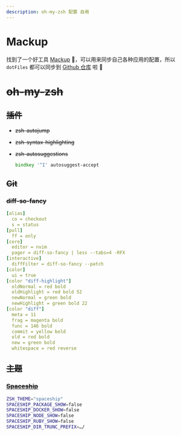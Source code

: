 ```yaml
---
description: oh-my-zsh 配置 自用
---
```


# Mackup

找到了一个好工具 [Mackup](https://github.com/lra/mackup) 🚀，可以用来同步自己各种应用的配置，所以 `dotFiles` 都可以同步到 [Github 仓库](https://github.com/zo-ly/mackup_cfg) 啦 🎉

# ~~oh-my-zsh~~

## ~~插件~~

- ~~zsh-autojump~~
- ~~zsh-syntax-highlighting~~
- ~~zsh-autosuggestions~~

  ```zsh
  bindkey '^I' autosuggest-accept
  ```

## ~~Git~~

### ~~diff-so-fancy~~

```yaml
[alias]
  co = checkout
  s = status
[pull]
  ff = only
[core]
  editor = nvim
  pager = diff-so-fancy | less --tabs=4 -RFX
[interactive]
  diffFilter = diff-so-fancy --patch
[color]
  ui = true
[color "diff-highlight"]
  oldNormal = red bold
  oldHighlight = red bold 52
  newNormal = green bold
  newHighlight = green bold 22
[color "diff"]
  meta = 11
  frag = magenta bold
  func = 146 bold
  commit = yellow bold
  old = red bold
  new = green bold
  whitespace = red reverse
```

## ~~主题~~

### ~~[Spaceship](https://spaceship-prompt.sh/getting-started/)~~

```zsh
ZSH_THEME="spaceship"
SPACESHIP_PACKAGE_SHOW=false
SPACESHIP_DOCKER_SHOW=false
SPACESHIP_NODE_SHOW=false
SPACESHIP_RUBY_SHOW=false
SPACESHIP_DIR_TRUNC_PREFIX=…/
```

